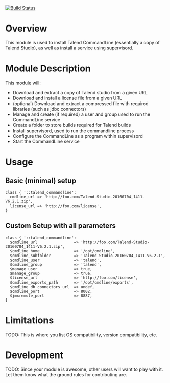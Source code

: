 [![Build Status](https://img.shields.io/travis/williamtsoi1/puppet-talend_commandline.svg)](https://travis-ci.org/williamtsoi1/puppet-talend_commandline)

# Overview

This module is used to install Talend CommandLine (essentially a copy of Talend Studio), as well as install a service using supervisord.

# Module Description

This module will:
* Download and extract a copy of Talend studio from a given URL
* Download and install a license file from a given URL
* (optional) Download and extract a compressed file with required libraries (such as jdbc connectors)
* Manage and create (if required) a user and group used to run the CommandLine service
* Create a folder to store builds required for Talend builds
* Install supervisord, used to run the commandline process
* Configure the CommandLine as a program within supervisord
* Start the CommandLine service

# Usage

## Basic (minimal) setup
~~~~
class { '::talend_commandline':
  cmdline_url => 'http://foo.com/Talend-Studio-20160704_1411-V6.2.1.zip',
  license_url => 'http://foo.com/license',
}
~~~~

## Custom Setup with all parameters
~~~~
class { '::talend_commandline':
  $cmdline_url                => 'http://foo.com/Talend-Studio-20160704_1411-V6.2.1.zip',
  $cmdline_home               => '/opt/cmdline',
  $cmdline_subfolder          => 'Talend-Studio-20160704_1411-V6.2.1',
  $cmdline_user               => 'talend',
  $cmdline_group              => 'talend',
  $manage_user                => true,
  $manage_group               => true,
  $license_url                => 'http://foo.com/license',
  $cmdline_exports_path       => '/opt/cmdline/exports',
  $cmdline_db_connectors_url  => undef,
  $cmdline_port               => 8002,
  $jmxremote_port             => 8887,
}
~~~~


# Limitations

TODO: This is where you list OS compatibility, version compatibility, etc.

# Development

TODO: Since your module is awesome, other users will want to play with it. Let them know what the ground rules for contributing are.

